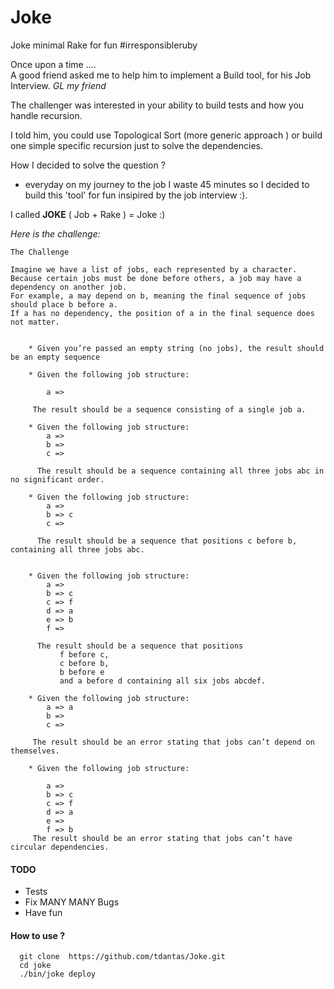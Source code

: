 Joke
====

Joke minimal Rake for fun #irresponsibleruby

Once upon a time ....  
A good friend asked me to help him to implement a Build tool, for his Job Interview. *GL my friend*  

The challenger was interested in your ability to build tests and how you handle recursion.

I told him, you could use Topological Sort (more generic approach ) or build one simple specific recursion just to solve the dependencies.

How I decided to solve the question ?  
 - everyday on my journey to the job I waste 45 minutes so I decided to build this 'tool' for fun insipired by the job interview :).
 
 I called **JOKE** ( Job + Rake ) = Joke :)

*Here is the challenge:*

````
The Challenge

Imagine we have a list of jobs, each represented by a character.  
Because certain jobs must be done before others, a job may have a dependency on another job.
For example, a may depend on b, meaning the final sequence of jobs should place b before a. 
If a has no dependency, the position of a in the final sequence does not matter.


  	* Given you’re passed an empty string (no jobs), the result should be an empty sequence

  	* Given the following job structure:
  	
  	  	a =>
  	
  	 The result should be a sequence consisting of a single job a.
  	 
  	* Given the following job structure:
      	a => 
      	b => 
      	c =>
     
      The result should be a sequence containing all three jobs abc in no significant order.
      
   	* Given the following job structure:
   		a =>
		b => c 
		c => 
	  
	  The result should be a sequence that positions c before b, containing all three jobs abc.	 
	  

	* Given the following job structure:
		a =>
		b => c
		c => f
		d => a
		e => b
		f =>
	 
	  The result should be a sequence that positions 
           f before c,
           c before b,
           b before e
           and a before d containing all six jobs abcdef.
	 
	* Given the following job structure:
		a => a
		b =>
		c =>

	 The result should be an error stating that jobs can’t depend on themselves. 
	
	* Given the following job structure:
	
		a =>
		b => c
		c => f
		d => a
		e =>
		f => b
	 The result should be an error stating that jobs can’t have circular dependencies.
````


#### TODO
 - Tests
 - Fix MANY MANY Bugs
 - Have fun


#### How to use ?
 
````
  git clone  https://github.com/tdantas/Joke.git
  cd joke
  ./bin/joke deploy
   
````
